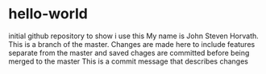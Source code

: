 # hello-world
initial github repository to show i use this
My name is John Steven Horvath. This is a branch of the master.
Changes are made here to include features separate from the master and saved chages are committed before being merged to the master
This is a commit message that describes changes
